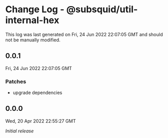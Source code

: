 # Change Log - @subsquid/util-internal-hex

This log was last generated on Fri, 24 Jun 2022 22:07:05 GMT and should not be manually modified.

## 0.0.1
Fri, 24 Jun 2022 22:07:05 GMT

### Patches

- upgrade dependencies

## 0.0.0
Wed, 20 Apr 2022 22:55:27 GMT

_Initial release_

